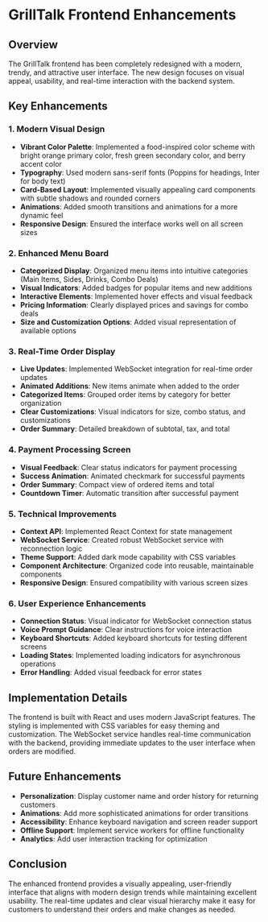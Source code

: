 # GrillTalk Frontend Enhancements

## Overview

The GrillTalk frontend has been completely redesigned with a modern, trendy, and attractive user interface. The new design focuses on visual appeal, usability, and real-time interaction with the backend system.

## Key Enhancements

### 1. Modern Visual Design

- **Vibrant Color Palette**: Implemented a food-inspired color scheme with bright orange primary color, fresh green secondary color, and berry accent color
- **Typography**: Used modern sans-serif fonts (Poppins for headings, Inter for body text)
- **Card-Based Layout**: Implemented visually appealing card components with subtle shadows and rounded corners
- **Animations**: Added smooth transitions and animations for a more dynamic feel
- **Responsive Design**: Ensured the interface works well on all screen sizes

### 2. Enhanced Menu Board

- **Categorized Display**: Organized menu items into intuitive categories (Main Items, Sides, Drinks, Combo Deals)
- **Visual Indicators**: Added badges for popular items and new additions
- **Interactive Elements**: Implemented hover effects and visual feedback
- **Pricing Information**: Clearly displayed prices and savings for combo deals
- **Size and Customization Options**: Added visual representation of available options

### 3. Real-Time Order Display

- **Live Updates**: Implemented WebSocket integration for real-time order updates
- **Animated Additions**: New items animate when added to the order
- **Categorized Items**: Grouped order items by category for better organization
- **Clear Customizations**: Visual indicators for size, combo status, and customizations
- **Order Summary**: Detailed breakdown of subtotal, tax, and total

### 4. Payment Processing Screen

- **Visual Feedback**: Clear status indicators for payment processing
- **Success Animation**: Animated checkmark for successful payments
- **Order Summary**: Compact view of ordered items and total
- **Countdown Timer**: Automatic transition after successful payment

### 5. Technical Improvements

- **Context API**: Implemented React Context for state management
- **WebSocket Service**: Created robust WebSocket service with reconnection logic
- **Theme Support**: Added dark mode capability with CSS variables
- **Component Architecture**: Organized code into reusable, maintainable components
- **Responsive Design**: Ensured compatibility with various screen sizes

### 6. User Experience Enhancements

- **Connection Status**: Visual indicator for WebSocket connection status
- **Voice Prompt Guidance**: Clear instructions for voice interaction
- **Keyboard Shortcuts**: Added keyboard shortcuts for testing different screens
- **Loading States**: Implemented loading indicators for asynchronous operations
- **Error Handling**: Added visual feedback for error states

## Implementation Details

The frontend is built with React and uses modern JavaScript features. The styling is implemented with CSS variables for easy theming and customization. The WebSocket service handles real-time communication with the backend, providing immediate updates to the user interface when orders are modified.

## Future Enhancements

- **Personalization**: Display customer name and order history for returning customers
- **Animations**: Add more sophisticated animations for order transitions
- **Accessibility**: Enhance keyboard navigation and screen reader support
- **Offline Support**: Implement service workers for offline functionality
- **Analytics**: Add user interaction tracking for optimization

## Conclusion

The enhanced frontend provides a visually appealing, user-friendly interface that aligns with modern design trends while maintaining excellent usability. The real-time updates and clear visual hierarchy make it easy for customers to understand their orders and make changes as needed.
